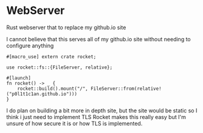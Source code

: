 # WebServer
Rust webserver that to replace my github.io site

I cannot believe that this serves all of my github.io site without needing to configure anything

```
#[macro_use] extern crate rocket;

use rocket::fs::{FileServer, relative};

#[launch]
fn rocket() -> _ {
    rocket::build().mount("/", FileServer::from(relative!("p0l1t1c1an.github.io")))
}

```

I do plan on building a bit more in depth site, but the site would be static so I think i just need to implement TLS
Rocket makes this really easy but I'm unsure of how secure it is or how TLS is implemented.


